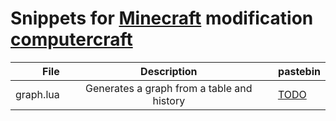 <!-- Written in Markdown, use it to view it! -->

 Snippets for [Minecraft][MC Web] modification [computercraft][CC Web]
=======================================================================


|    File   |                   Description              |     pastebin   |
|----------:|:------------------------------------------:|:---------------|
| graph.lua | Generates a graph from a table and history | [ TODO ][none] |


<!---- LINK LIST ---->
[none]: pastebin.com
<!-- Snippets -->

<!-- Other things -->
[MC Web]: minecraft.net
[CC Web]: computercraft.info